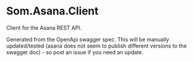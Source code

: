 # Som.Asana.Client
Client for the Asana REST API.

Generated from the OpenApi swagger spec.
This will be manually updated/tested (asana does not seem to publish different versions to the swagger doc) - so post an issue if you need an update.
